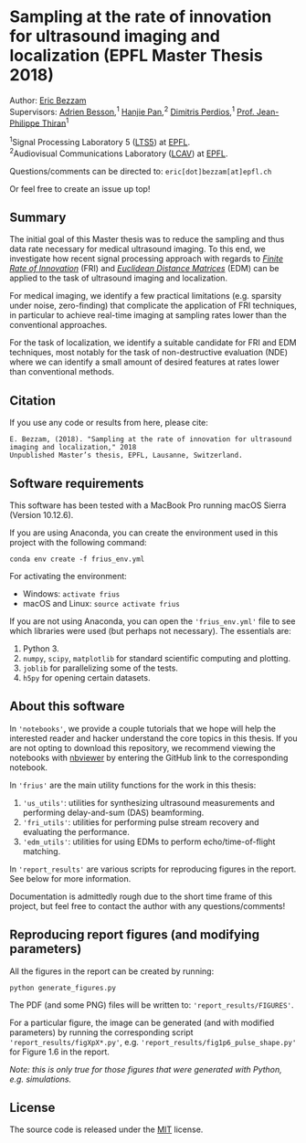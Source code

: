 # Sampling at the rate of innovation for ultrasound imaging and localization (EPFL Master Thesis 2018)

Author: [Eric Bezzam](https://ebezzam.github.io/)  
Supervisors: [Adrien Besson](https://adribesson.github.io/),<sup>1</sup> 
[Hanjie Pan](https://lcav.epfl.ch/people/hanjie.pan),<sup>2</sup>
[Dimitris Perdios](https://people.epfl.ch/dimitris.perdios),<sup>1</sup>
[Prof. Jean-Philippe Thiran](https://lts5www.epfl.ch/thiran.html)<sup>1</sup>

<sup>1</sup>Signal Processing Laboratory 5 ([LTS5](https://lts5www.epfl.ch/)) at [EPFL](http://www.epfl.ch).  
<sup>2</sup>Audiovisual Communications Laboratory ([LCAV](http://lcav.epfl.ch)) at [EPFL](http://www.epfl.ch).


Questions/comments can be directed to: `eric[dot]bezzam[at]epfl.ch`

Or feel free to create an issue up top!

## Summary

The initial goal of this Master thesis was to reduce the sampling and thus data rate necessary for medical ultrasound imaging.
To this end, we investigate how recent signal processing approach with regards to [_Finite Rate of Innovation_](https://ieeexplore.ieee.org/document/1003065/) (FRI) and
[_Euclidean Distance Matrices_](https://ieeexplore.ieee.org/document/7298562/) (EDM) can be applied to the task of ultrasound imaging and localization. 

For medical imaging, we identify a few practical limitations (e.g. sparsity under noise, zero-finding) that 
complicate the application of FRI techniques, in particular to achieve real-time imaging at sampling rates lower than 
the conventional approaches.

For the task of localization, we identify a suitable candidate for FRI and EDM techniques, most notably for the task of 
non-destructive evaluation (NDE) where we can identify a small amount of desired features at rates lower than 
conventional methods.

## Citation

If you use any code or results from here, please cite:

    E. Bezzam, (2018). "Sampling at the rate of innovation for ultrasound imaging and localization," 2018
    Unpublished Master’s thesis, EPFL, Lausanne, Switzerland.
     
    
## Software requirements

This software has been tested with a MacBook Pro running macOS Sierra (Version 10.12.6).

If you are using Anaconda, you can create the 
environment used in this project with the following command:

```
conda env create -f frius_env.yml
```

For activating the environment:
* Windows: `activate frius`
* macOS and Linux: `source activate frius`

If you are not using Anaconda, you can open the `'frius_env.yml'` file to 
see which libraries were used (but perhaps not necessary). The essentials are:

1. Python 3.
2. `numpy`, `scipy`, `matplotlib` for standard scientific computing and plotting.
3. `joblib` for parallelizing some of the tests.
4.  `h5py` for opening certain datasets.

## About this software

In `'notebooks'`, we provide a couple tutorials that we hope will help the interested 
reader and hacker understand the core topics in this thesis. If you are not opting
to download this repository, we recommend viewing the notebooks with 
[nbviewer](http://nbviewer.jupyter.org/) by entering the GitHub link to the 
corresponding notebook. 

In `'frius'` are the main utility functions for the work in this thesis:
1. `'us_utils'`: utilities for synthesizing ultrasound measurements and performing
delay-and-sum (DAS) beamforming.
2. `'fri_utils'`: utilities for performing pulse stream recovery and evaluating the
performance.
3. `'edm_utils'`: utilities for using EDMs to perform echo/time-of-flight matching.

In `'report_results'` are various scripts for reproducing figures in the report. See
below for more information.

Documentation is admittedly rough due to the short time frame of this project, but feel
free to contact the author with any questions/comments!

## Reproducing report figures (and modifying parameters)

All the figures in the report can be created by running:

```
python generate_figures.py
```

The PDF (and some PNG) files will be written to: `'report_results/FIGURES'`.

For a particular figure, the image can be generated (and with modified
parameters) by running the corresponding script 
`'report_results/figXpX*.py'`, e.g. 
`'report_results/fig1p6_pulse_shape.py'` for Figure 1.6 in the report.

_Note: this is only true for those figures that were generated with Python, e.g.
simulations._

## License

The source code is released under the [MIT](https://opensource.org/licenses/MIT) license.



